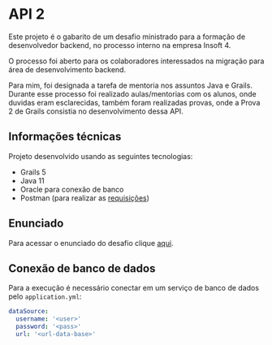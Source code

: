 # API 2

Este projeto é o gabarito de um desafio ministrado para a formação de desenvolvedor backend, no processo interno
na empresa Insoft 4.

O processo foi aberto para os colaboradores interessados na migração para área de desenvolvimento backend.

Para mim, foi designada a tarefa de mentoria nos assuntos Java e Grails. Durante esse processo foi realizado 
aulas/mentorias com os alunos, onde duvidas eram esclarecidas, também foram realizadas provas, onde a Prova 2 de Grails
consistia no desenvolvimento dessa API.

## Informações técnicas
Projeto desenvolvido usando as seguintes tecnologias:

* Grails 5
* Java 11
* Oracle para conexão de banco
* Postman (para realizar as [requisições](./src/main/request/postman/Mentoria.postman_collection.json))

## Enunciado

Para acessar o enunciado do desafio clique [aqui](./Desafio-2-Grails.md).

## Conexão de banco de dados

Para a execução é necessário conectar em um serviço de banco de dados pelo `application.yml`:

```yml
dataSource:
  username: '<user>'
  password: '<pass>'
  url: '<url-data-base>'
```
